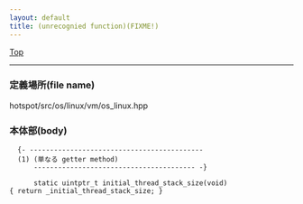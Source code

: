 ```yaml
---
layout: default
title: (unrecognied function)(FIXME!)
---
```

[Top](../index.html)

--- 
### 定義場所(file name)
hotspot/src/os/linux/vm/os_linux.hpp


### 本体部(body)
```
  {- -------------------------------------------
  (1) (単なる getter method)
      ---------------------------------------- -}

	  static uintptr_t initial_thread_stack_size(void)                  { return _initial_thread_stack_size; }
	
```


